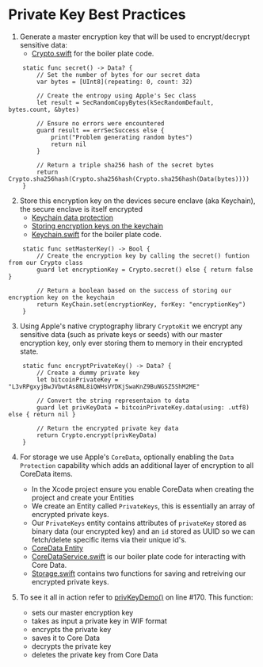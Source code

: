 #  Private Key Best Practices

1. Generate a master encryption key that will be used to encrypt/decrypt sensitive data:
    - [Crypto.swift](./Crypto.swift) for the boiler plate code.

```
    static func secret() -> Data? {
        // Set the number of bytes for our secret data
        var bytes = [UInt8](repeating: 0, count: 32)
        
        // Create the entropy using Apple's Sec class
        let result = SecRandomCopyBytes(kSecRandomDefault, bytes.count, &bytes)
        
        // Ensure no errors were encountered
        guard result == errSecSuccess else {
            print("Problem generating random bytes")
            return nil
        }
        
        // Return a triple sha256 hash of the secret bytes
        return Crypto.sha256hash(Crypto.sha256hash(Crypto.sha256hash(Data(bytes))))
    }
```


2. Store this encryption key on the devices secure enclave (aka Keychain), the secure enclave is itself encrypted
    - [Keychain data protection](https://support.apple.com/guide/security/keychain-data-protection-secb0694df1a/web)
    - [Storing encryption keys on the keychain](https://developer.apple.com/documentation/cryptokit/storing_cryptokit_keys_in_the_keychain)
    - [Keychain.swift](./Keychain.swift) for the boiler plate code.

```
    static func setMasterKey() -> Bool {
        // Create the encryption key by calling the secret() funtion from our Crypto class
        guard let encryptionKey = Crypto.secret() else { return false }
        
        // Return a boolean based on the success of storing our encryption key on the keychain
        return KeyChain.set(encryptionKey, forKey: "encryptionKey")
    }
```
    
3. Using Apple's native cryptography library `CryptoKit` we encrypt any sensitive data (such as private keys or seeds) with our master encryption key,
only ever storing them to memory in their encrypted state.

```
    static func encryptPrivateKey() -> Data? {
        // Create a dummy private key
        let bitcoinPrivateKey = "L3vRPgxyjBwJVbwtAs8NL8iQWHsVYDKjSwaKnZ9BuNGSZ5ShM2ME"
        
        // Convert the string representaion to data
        guard let privKeyData = bitcoinPrivateKey.data(using: .utf8) else { return nil }
        
        // Return the encrypted private key data
        return Crypto.encrypt(privKeyData)
    }
```

4. For storage we use Apple's `CoreData`, optionally enabling the `Data Protection` capability which adds an additional layer of encryption to all CoreData items.
    - In the Xcode project ensure you enable CoreData when creating the project and create your Entities
    - We create an Entity called `PrivateKeys`, this is essentially an array of encrypted private keys.
    - Our `PrivateKeys` entity contains attributes of `privateKey` stored as binary data (our encrypted key) and an `id` stored as UUID so we can fetch/delete specific items via their unique id's.
    - [CoreData Entity](./demo.xcdatamodeld)
    - [CoreDataService.swift](./CoreDataService.swift) is our boiler plate code for interacting with Core Data.
    - [Storage.swift](./Storage.swift) contains two functions for saving and retreiving our encrypted private keys.
    
5. To see it all in action refer to [privKeyDemo()](./ViewController.swift) on line #170. This function:
    - sets our master encryption key
    - takes as input a private key in WIF format
    - encrypts the private key
    - saves it to Core Data
    - decrypts the private key
    - deletes the private key from Core Data








